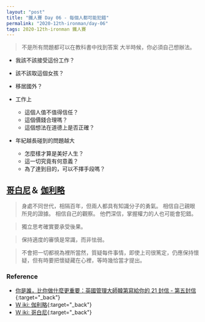 ```yaml
---
layout: "post"
title: "鐵人賽 Day 06 - 每個人都可能犯錯"
permalink: "2020-12th-ironman/day-06"
tags: 2020-12th-ironman 鐵人賽
---
```


> 不是所有問題都可以在教科書中找到答案
> 大半時候，你必須自己想辦法。

- 我該不該接受這份工作？
- 該不該取這個女孩？
- 移居國外？

- 工作上

  - 這個人值不值得信任？
  - 這個價錢合理嗎？
  - 這個想法在道德上是否正確？

- 年紀越長碰到的問題越大
  - 怎麼樣才算是美好人生？
  - 這一切究竟有何意義？
  - 為了達到目的，可以不擇手段嗎？

## [哥白尼](https://en.wikipedia.org/wiki/Nicolaus_Copernicus)＆ [伽利略](https://en.wikipedia.org/wiki/Galileo_Galilei)

> 身處不同世代，相隔百年，但兩人都具有知識分子的勇氣。 相信自己親眼所見的證據。
> 相信自己的觀察。
> 他們深信，掌握權力的人也可能會犯錯。

> 獨立思考確實要承受後果。

> 保持適度的審慎是常識，而非怯弱。

> 不會把一切都視為裡所當然，質疑每件事情，即使上司很篤定，仍應保持懷疑，但有時要把懷疑藏在心裡，等時幾恰當才提出。

### Reference

- [你是誰，比你做什麼更重要：英國管理大師韓第寫給你的 21 封信 - 第五封信](https://www.books.com.tw/products/0010862692){:target="\_back"}
- [Ｗ iki: 伽利略](https://en.wikipedia.org/wiki/Galileo_Galilei){:target="\_back"}
- [Ｗ iki: 哥白尼](https://en.wikipedia.org/wiki/Nicolaus_Copernicus){:target="\_back"}
